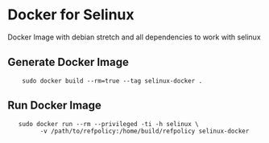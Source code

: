 # Docker for Selinux 
Docker Image with debian stretch and all dependencies to work with selinux

## Generate Docker Image

        sudo docker build --rm=true --tag selinux-docker .
        
## Run Docker Image

       sudo docker run --rm --privileged -ti -h selinux \
             -v /path/to/refpolicy:/home/build/refpolicy selinux-docker

